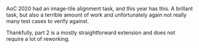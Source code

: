 AoC 2020 had an image-tile alignment task, and this year has this. A brillant task, but also a terrible amount of work and unfortunately again not really many test cases to verify against.

Thankfully, part 2 is a mostly straightforward extension and does not require a lot of reworking.
